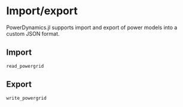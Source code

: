 # Import/export

PowerDynamics.jl supports import and export of power models into a custom JSON format.

## Import

```@docs
read_powergrid
```

## Export

```@docs
write_powergrid
```
